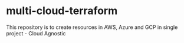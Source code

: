 # multi-cloud-terraform
This repository is to create resources in AWS, Azure and GCP in single project - Cloud Agnostic
